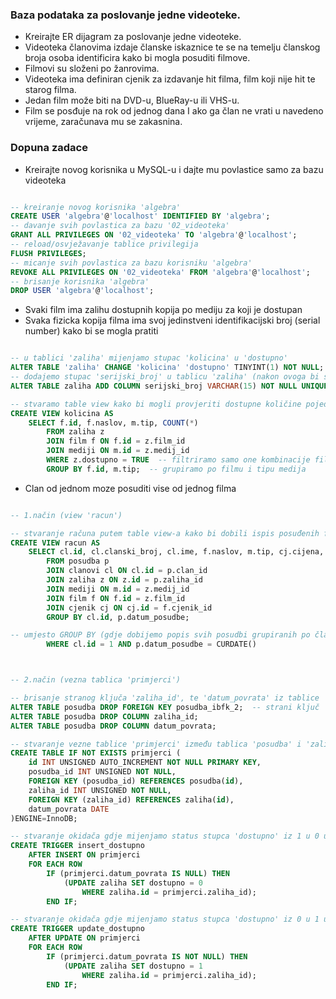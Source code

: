 ### Baza podataka za poslovanje jedne videoteke.
- Kreirajte ER dijagram za poslovanje jedne videoteke.
- Videoteka članovima izdaje članske iskaznice te se na temelju članskog broja osoba identificira kako bi mogla posuditi filmove.
- Filmovi su složeni po žanrovima.
- Videoteka ima definiran cjenik za izdavanje hit filma, film koji nije hit te starog filma.
- Jedan film može biti na DVD-u, BlueRay-u ili VHS-u.
- Film se posđuje na rok od jednog dana I ako ga član ne vrati u navedeno vrijeme, zaračunava mu se zakasnina.

### Dopuna zadace
- Kreirajte novog korisnika u MySQL-u i dajte mu povlastice samo za bazu videoteka

```sql

-- kreiranje novog korisnika 'algebra'
CREATE USER 'algebra'@'localhost' IDENTIFIED BY 'algebra';
-- davanje svih povlastica za bazu '02_videoteka'
GRANT ALL PRIVILEGES ON '02_videoteka' TO 'algebra'@'localhost';
-- reload/osvježavanje tablice privilegija
FLUSH PRIVILEGES;
-- micanje svih povlastica za bazu korisniku 'algebra' 
REVOKE ALL PRIVILEGES ON '02_videoteka' FROM 'algebra'@'localhost';
-- brisanje korisnika 'algebra'
DROP USER 'algebra'@'localhost';

```


- Svaki film ima zalihu dostupnih kopija po mediju za koji je dostupan
- Svaka fizicka kopija filma ima svoj jedinstveni identifikacijski broj (serial number) kako bi se mogla pratiti

```sql

-- u tablici 'zaliha' mijenjamo stupac 'kolicina' u 'dostupno' 
ALTER TABLE 'zaliha' CHANGE 'kolicina' 'dostupno' TINYINT(1) NOT NULL;
-- dodajemo stupac 'serijski_broj' u tablicu 'zaliha' (nakon ovoga bi se u bazu morala ubaciti svaka pojedina kopija filma sa vlastitim serijskim brojem)
ALTER TABLE zaliha ADD COLUMN serijski_broj VARCHAR(15) NOT NULL UNIQUE AFTER id; 

-- stvaramo table view kako bi mogli provjeriti dostupne količine pojedinih filmova
CREATE VIEW kolicina AS
    SELECT f.id, f.naslov, m.tip, COUNT(*)
        FROM zaliha z
        JOIN film f ON f.id = z.film_id
        JOIN mediji ON m.id = z.medij_id
        WHERE z.dostupno = TRUE  -- filtriramo samo one kombinacije film-medij koji su dostupni
        GROUP BY f.id, m.tip;  -- grupiramo po filmu i tipu medija

```


- Clan od jednom moze posuditi vise od jednog filma

```sql

-- 1.način (view 'racun')

-- stvaranje računa putem table view-a kako bi dobili ispis posuđenih filmova za određenog člana i točno određeni dan
CREATE VIEW racun AS
    SELECT cl.id, cl.clanski_broj, cl.ime, f.naslov, m.tip, cj.cijena, p.datum_posudbe
        FROM posudba p
        JOIN clanovi cl ON cl.id = p.clan_id
        JOIN zaliha z ON z.id = p.zaliha_id
        JOIN mediji ON m.id = z.medij_id
        JOIN film f ON f.id = z.film_id
        JOIN cjenik cj ON cj.id = f.cjenik_id
        GROUP BY cl.id, p.datum_posudbe;

-- umjesto GROUP BY (gdje dobijemo popis svih posudbi grupiranih po članovima i danu) mogla bi se dodati WHERE klauzula sa uvjetom točno određenog člana i tekućeg dana, primjerice
        WHERE cl.id = 1 AND p.datum_posudbe = CURDATE()



-- 2.način (vezna tablica 'primjerci')

-- brisanje stranog ključa 'zaliha_id', te 'datum_povrata' iz tablice 'posudba' (u konačnici prebacujemo te atribute/stupce u veznu tablicu)
ALTER TABLE posudba DROP FOREIGN KEY posudba_ibfk_2;  -- strani ključ 'zaliha_id' koji je referenciran na zaliha(id)
ALTER TABLE posudba DROP COLUMN zaliha_id;
ALTER TABLE posudba DROP COLUMN datum_povrata;

-- stvaranje vezne tablice 'primjerci' između tablica 'posudba' i 'zaliha' 
CREATE TABLE IF NOT EXISTS primjerci (
    id INT UNSIGNED AUTO_INCREMENT NOT NULL PRIMARY KEY,
    posudba_id INT UNSIGNED NOT NULL,
    FOREIGN KEY (posudba_id) REFERENCES posudba(id),
    zaliha_id INT UNSIGNED NOT NULL,
    FOREIGN KEY (zaliha_id) REFERENCES zaliha(id),
    datum_povrata DATE
)ENGINE=InnoDB;

-- stvaranje okidača gdje mijenjamo status stupca 'dostupno' iz 1 u 0 u tablici 'zaliha' ako je film sa tim serijskim brojem posuđen (nalazi se u tablici primjerci i datum_povrata je NULL) 
CREATE TRIGGER insert_dostupno
    AFTER INSERT ON primjerci
    FOR EACH ROW
        IF (primjerci.datum_povrata IS NULL) THEN
            (UPDATE zaliha SET dostupno = 0
                WHERE zaliha.id = primjerci.zaliha_id);
        END IF;

-- stvaranje okidača gdje mijenjamo status stupca 'dostupno' iz 0 u 1 u tablici 'zaliha' nakon što je film sa tim serijskim brojem vraćen (nalazi se u tablici primjerci i datum_povrata postoji, nije NULL) 
CREATE TRIGGER update_dostupno
    AFTER UPDATE ON primjerci
    FOR EACH ROW
        IF (primjerci.datum_povrata IS NOT NULL) THEN
            (UPDATE zaliha SET dostupno = 1
                WHERE zaliha.id = primjerci.zaliha_id);
        END IF;

```
